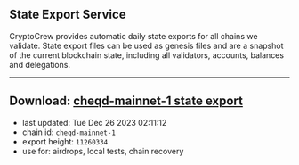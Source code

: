 ## State Export Service
CryptoCrew provides automatic daily state exports for all chains we validate. State export files can be used as genesis files and are a snapshot of the current blockchain state, including all validators, accounts, balances and delegations.

---
**Download: [cheqd-mainnet-1 state export](https://dl.ccvalidators.com/SERVICE/cheqd/cheqd-mainnet-1_export_11260334.json)**
---

- last updated: Tue Dec 26 2023 02:11:12
- chain id: `cheqd-mainnet-1`
- export height: `11260334`
- use for: airdrops, local tests, chain recovery
